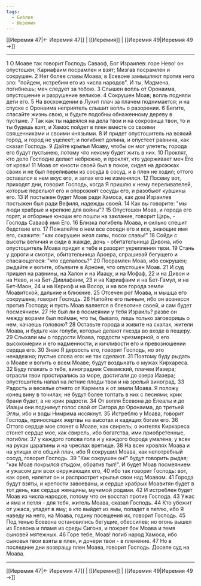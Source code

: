 ```yaml
---
tags:
  - Библия
  - Иеремия
---
```

[[Иеремия 47|← Иеремия 47]] | [[Иеремия]] | [[Иеремия 49|Иеремия 49 →]]

---
1 О Моаве так говорит Господь Саваоф, Бог Израилев: горе Нево! он опустошен; Кариафаим посрамлен и взят; Мизгав посрамлен и сокрушен.
2 Нет более славы Моава; в Есевоне замышляют против него зло: "пойдем, истребим его из числа народов". И ты, Мадмена, погибнешь; меч следует за тобою.
3 Слышен вопль от Оронаима, опустошение и разрушение великое.
4 Сокрушен Моав; вопль подняли дети его.
5 На восхождении в Лухит плач за плачем поднимается; и на спуске с Оронаима неприятель слышит вопль о разорении.
6 Бегите, спасайте жизнь свою, и будьте подобны обнаженному дереву в пустыне.
7 Так как ты надеялся на дела твои и на сокровища твои, то и ты будешь взят, и Хамос пойдет в плен вместе со своими священниками и своими князьями.
8 И придет опустошитель на всякий город, и город не уцелеет; и погибнет долина, и опустеет равнина, как сказал Господь.
9 Дайте крылья Моаву, чтобы он мог улететь; города его будут пустынею, потому что некому будет жить в них.
10 Проклят, кто дело Господне делает небрежно, и проклят, кто удерживает меч Его от крови!
11 Моав от юности своей был в покое, сидел на дрожжах своих и не был переливаем из сосуда в сосуд, и в плен не ходил; оттого оставался в нем вкус его, и запах его не изменялся.
12 Посему вот, приходят дни, говорит Господь, когда Я пришлю к нему переливателей, которые перельют его и опорожнят сосуды его, и разобьют кувшины его.
13 И постыжен будет Моав ради Хамоса, как дом Израилев постыжен был ради Вефиля, надежды своей.
14 Как вы говорите: "мы люди храбрые и крепкие для войны"?
15 Опустошен Моав, и города его горят, и отборные юноши его пошли на заклание, говорит Царь, - Господь Саваоф имя Его.
16 Близка погибель Моава, и сильно спешит бедствие его.
17 Пожалейте о нем все соседи его и все, знающие имя его, скажите: "как сокрушен жезл силы, посох славы!"
18 Сойди с высоты величия и сиди в жажде, дочь - обитательница Дивона, ибо опустошитель Моава придет к тебе и разорит укрепления твои.
19 Стань у дороги и смотри, обитательница Ароера, спрашивай бегущего и спасающегося: "что сделалось?"
20 Посрамлен Моав, ибо сокрушен; рыдайте и вопите, объявите в Арноне, что опустошен Моав.
21 И суд пришел на равнины, на Халон и на Иаацу, и на Мофаф,
22 и на Дивон и на Нево, и на Бет-Дивлафаим,
23 и на Кариафаим и на Бет-Гамул, и на Бет-Маон,
24 и на Кериоф и на Восор, и на все города земли Моавитской, дальние и ближние.
25 Отсечен рог Моава, и мышца его сокрушена, говорит Господь.
26 Напойте его пьяным, ибо он вознесся против Господа; и пусть Моав валяется в блевотине своей, и сам будет посмеянием.
27 Не был ли в посмеянии у тебя Израиль? разве он между ворами был пойман, что ты, бывало, лишь только заговоришь о нем, качаешь головою?
28 Оставьте города и живите на скалах, жители Моава, и будьте как голуби, которые делают гнезда во входе в пещеру.
29 Слыхали мы о гордости Моава, гордости чрезмерной, о его высокомерии и его надменности, и кичливости его и превозношении сердца его.
30 Знаю Я дерзость его, говорит Господь, но это ненадежно; пустые слова его: не так сделают.
31 Поэтому буду рыдать о Моаве и вопить о всем Моаве; будут воздыхать о мужах Кирхареса.
32 Буду плакать о тебе, виноградник Севамский, плачем Иазера; отрасли твои простирались за море, достигали до озера Иазера; опустошитель напал на летние плоды твои и на зрелый виноград.
33 Радость и веселье отнято от Кармила и от земли Моава. Я положу конец вину в точилах; не будут более топтать в них с песнями; крик брани будет, а не крик радости.
34 От вопля Есевона до Елеалы и до Иаацы они поднимут голос свой от Сигора до Оронаима, до третьей Эглы, ибо и воды Нимрима иссякнут.
35 Истреблю у Моава, говорит Господь, приносящих жертвы на высотах и кадящих богам его.
36 Оттого сердце мое стонет о Моаве, как свирель; о жителях Кирхареса стонет сердце мое, как свирель, ибо богатства, ими приобретенные, погибли:
37 у каждого голова гола и у каждого борода умалена; у всех на руках царапины и на чреслах вретище.
38 На всех кровлях Моава и на улицах его общий плач, ибо Я сокрушил Моава, как непотребный сосуд, говорит Господь.
39 "Как сокрушен он!" будут говорить рыдая; "как Моав покрылся стыдом, обратив тыл!". И будет Моав посмеянием и ужасом для всех окружающих его,
40 ибо так говорит Господь: вот, как орел, налетит он и распрострет крылья свои над Моавом.
41 Города будут взяты, и крепости завоеваны, и сердце храбрых Моавитян будет в тот день, как сердце женщины, мучимой родами.
42 И истреблен будет Моав из числа народов, потому что он восстал против Господа.
43 Ужас и яма и петля - для тебя, житель Моава, сказал Господь.
44 Кто убежит от ужаса, упадет в яму; а кто выйдет из ямы, попадет в петлю, ибо Я наведу на него, на Моава, годину посещения их, говорит Господь.
45 Под тенью Есевона остановились бегущие, обессилев; но огонь вышел из Есевона и пламя из среды Сигона, и пожрет бок Моава и темя сыновей мятежных.
46 Горе тебе, Моав! погиб народ Хамоса, ибо сыновья твои взяты в плен, и дочери твои - в пленение.
47 Но в последние дни возвращу плен Моава, говорит Господь. Доселе суд на Моава.

---
[[Иеремия 47|← Иеремия 47]] | [[Иеремия]] | [[Иеремия 49|Иеремия 49 →]]